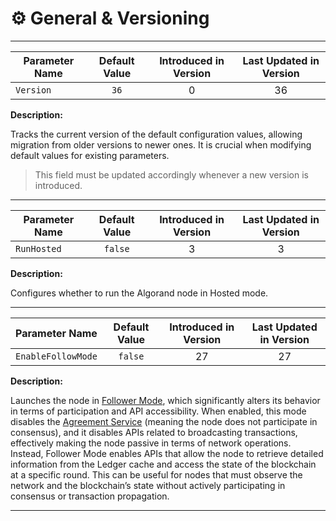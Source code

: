 # ⚙️ General & Versioning

---

| Parameter Name | Default Value | Introduced in Version | Last Updated in Version |
|----------------|:-------------:|:---------------------:|:-----------------------:|
| `Version`      |     `36`      |           0           |           36            |

**Description:**

Tracks the current version of the default configuration values, allowing migration
from older versions to newer ones. It is crucial when modifying default values for
existing parameters.

> This field must be updated accordingly whenever a new version is introduced.

---

| Parameter Name | Default Value | Introduced in Version | Last Updated in Version |
|----------------|:-------------:|:---------------------:|:-----------------------:|
| `RunHosted`    |    `false`    |           3           |            3            |

**Description:**

Configures whether to run the Algorand node in Hosted mode.

---

| Parameter Name     | Default Value | Introduced in Version | Last Updated in Version |
|--------------------|:-------------:|:---------------------:|:-----------------------:|
| `EnableFollowMode` |    `false`    |          27           |           27            |

**Description:**

Launches the node in [Follower Mode](./node-nn-init-follower.md), which significantly
alters its behavior in terms of participation and API accessibility. When enabled,
this mode disables the [Agreement Service](../abft/abft-overview.md) (meaning the
node does not participate in consensus), and it disables APIs related to broadcasting
transactions, effectively making the node passive in terms of network operations.
Instead, Follower Mode enables APIs that allow the node to retrieve detailed information
from the Ledger cache and access the state of the blockchain at a specific round.
This can be useful for nodes that must observe the network and the blockchain’s state
without actively participating in consensus or transaction propagation.

---